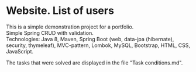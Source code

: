 # Website. List of users
This is a simple demonstration project for a portfolio.<br>
Simple Spring CRUD with validation.<br>
Technologies: Java 8, Maven, 
Spring Boot (web, data-jpa (hibernate), security, thymeleaf), 
MVC-pattern, Lombok, MySQL, Bootstrap, HTML, CSS, JavaScript.

The tasks that were solved are displayed in the file "Task conditions.md".
